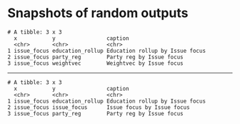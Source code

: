 # Snapshots of random outputs

    # A tibble: 3 x 3
      x           y                caption                        
      <chr>       <chr>            <chr>                          
    1 issue_focus education_rollup Education rollup by Issue focus
    2 issue_focus party_reg        Party reg by Issue focus       
    3 issue_focus weightvec        Weightvec by Issue focus       

---

    # A tibble: 3 x 3
      x           y                caption                        
      <chr>       <chr>            <chr>                          
    1 issue_focus education_rollup Education rollup by Issue focus
    2 issue_focus issue_focus      Issue focus by Issue focus     
    3 issue_focus party_reg        Party reg by Issue focus       

